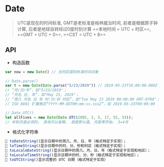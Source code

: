 # Date

> UTC是现在的时间标准, GMT是老标准是格林威治时间, 前者是根据原子钟计算, 后者是地球自转经过0度时刻计算
> ==本地时间 = UTC + 时区==, ==GMT = UTC + 0==, ==CST = UTC + 8==

## API

- 构造函数
```js
var now = new Date() // 无时区国际标准时间对象  
  
// Date.parse()  
var t = new Date(Date.parse("5/23/2019")) // 2019-05-22T16:00:00.000Z  
// “月/日/年”，如"5/23/2019"；  
// “月名 日, 年”，如"May 23, 2019"；  
// “周几 月名 日 年 时:分:秒 时区”，如"Tue May 23 2019 00:00:00 GMT-0700"；  
// ISO 8601 扩展格式“YYYY-MM-DDTHH:mm:ss.sssZ”，如 2019-05-23T00:00:00  

// Date.UTC()  
let allFives = new Date(Date.UTC(2005, 3, 5, 17, 55, 55));  
// 年和月是必须的， 其他可以省略， 就是默认值, 月是零开始， 3=4月
```

- 格式化字符串
```js
 toDateString()显示日期中的周几、月、日、年（格式特定于实现）； 
 toTimeString()显示日期中的时、分、秒和时区（格式特定于实现）； 
 toLocaleDateString()显示日期中的周几、月、日、年（格式特定于实现和地区）； 
 toLocaleTimeString()显示日期中的时、分、秒（格式特定于实现和地区）； 
 toUTCString()显示完整的 UTC 日期（格式特定于实现）
```